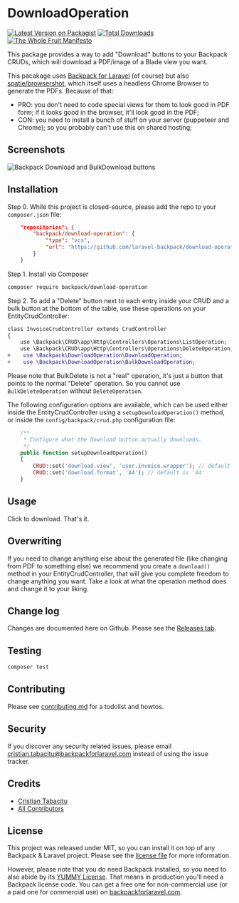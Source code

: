 # DownloadOperation

[![Latest Version on Packagist][ico-version]][link-packagist]
[![Total Downloads][ico-downloads]][link-downloads]
[![The Whole Fruit Manifesto](https://img.shields.io/badge/writing%20standard-the%20whole%20fruit-brightgreen)](https://github.com/the-whole-fruit/manifesto)

This package provides a way to add "Download" buttons to your Backpack CRUDs, which will download a PDF/image of a Blade view you want. 

This pacakage uses [Backpack for Laravel](https://backpackforlaravel.com/) (of course) but also [spatie/browsershot](https://github.com/spatie/browsershot/), which itself uses a headless Chrome Browser to generate the PDFs. Because of that:
- PRO: you don't need to code special views for them to look good in PDF form; if it looks good in the browser, it'll look good in the PDF; 
- CON: you need to install a bunch of stuff on your server (puppeteer and Chrome); so you probably can't use this on shared hosting;

## Screenshots

![Backpack Download and BulkDownload buttons](https://user-images.githubusercontent.com/1032474/101194862-3f82cc00-3667-11eb-856c-25c21f0181a5.gif)

## Installation

Step 0. While this project is closed-source, please add the repo to your `composer.json` file:

```json
    "repositories": {
        "backpack/download-operation": {
            "type": "vcs",
            "url": "https://github.com/laravel-backpack/download-operation"
        }
    }
```

Step 1. Install via Composer

``` bash
composer require backpack/download-operation
```

Step 2. To add a "Delete" button next to each entry inside your CRUD and a bulk button at the bottom of the table, use these operations on your EntityCrudController:

```diff
class InvoiceCrudController extends CrudController
{
    use \Backpack\CRUD\app\Http\Controllers\Operations\ListOperation;
    use \Backpack\CRUD\app\Http\Controllers\Operations\DeleteOperation;
+    use \Backpack\DownloadOperation\DownloadOperation;
+    use \Backpack\DownloadOperation\BulkDownloadOperation;
```

Please note that BulkDelete is not a "real" operation, it's just a button that points to the normal "Delete" operation. So you cannot use `BulkDeleteOperation` without `DeleteOperation`.

The following configuration options are available, which can be used either inside the EntityCrudController using a `setupDownloadOperation()` method, or inside the `config/backpack/crud.php` configuration file:

```php
    /**
     * Configure what the Download button actually downloads.
     */
    public function setupDownloadOperation()
    {
        CRUD::set('download.view', 'user.invoice.wrapper'); // default is 'crud::show'
        CRUD::set('download.format', 'A4'); // default is 'A4'
    }
```

## Usage

Click to download. That's it.

## Overwriting

If you need to change anything else about the generated file (like changing from PDF to something else) we recommend you create a `download()` method in your EntityCrudController, that will give you complete freedom to change anything you want. Take a look at what the operation method does and change it to your liking.

## Change log

Changes are documented here on Github. Please see the [Releases tab](https://github.com/lc:vendor/downloadoperation/releases).

## Testing

``` bash
composer test
```

## Contributing

Please see [contributing.md](contributing.md) for a todolist and howtos.

## Security

If you discover any security related issues, please email cristian.tabacitu@backpackforlaravel.com instead of using the issue tracker.

## Credits

- [Cristian Tabacitu][link-author]
- [All Contributors][link-contributors]

## License

This project was released under MIT, so you can install it on top of any Backpack & Laravel project. Please see the [license file](license.md) for more information. 

However, please note that you do need Backpack installed, so you need to also abide by its [YUMMY License](https://github.com/Laravel-Backpack/CRUD/blob/master/LICENSE.md). That means in production you'll need a Backpack license code. You can get a free one for non-commercial use (or a paid one for commercial use) on [backpackforlaravel.com](https://backpackforlaravel.com).


[ico-version]: https://img.shields.io/packagist/v/backpack/downloadoperation.svg?style=flat-square
[ico-downloads]: https://img.shields.io/packagist/dt/backpack/downloadoperation.svg?style=flat-square

[link-packagist]: https://packagist.org/packages/backpack/downloadoperation
[link-downloads]: https://packagist.org/packages/backpack/downloadoperation
[link-author]: https://github.com/laravel-backpack
[link-contributors]: ../../contributors
